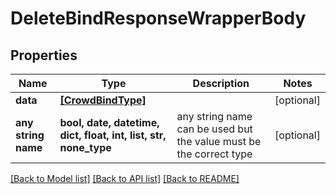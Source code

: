 # DeleteBindResponseWrapperBody


## Properties
Name | Type | Description | Notes
------------ | ------------- | ------------- | -------------
**data** | [**[CrowdBindType]**](CrowdBindType.md) |  | [optional] 
**any string name** | **bool, date, datetime, dict, float, int, list, str, none_type** | any string name can be used but the value must be the correct type | [optional]

[[Back to Model list]](../README.md#documentation-for-models) [[Back to API list]](../README.md#documentation-for-api-endpoints) [[Back to README]](../README.md)


